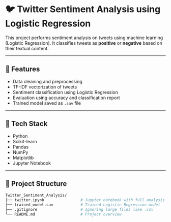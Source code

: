 # 🐦 Twitter Sentiment Analysis using Logistic Regression

This project performs sentiment analysis on tweets using machine learning (Logistic Regression). It classifies tweets as **positive** or **negative** based on their textual content.

---

## 🚀 Features

- Data cleaning and preprocessing
- TF-IDF vectorization of tweets
- Sentiment classification using Logistic Regression
- Evaluation using accuracy and classification report
- Trained model saved as `.sav` file

---

## 🧠 Tech Stack

- Python
- Scikit-learn
- Pandas
- NumPy
- Matplotlib
- Jupyter Notebook

---

## 📁 Project Structure

```bash
Twitter_Sentiment_Analysis/
├── twitter.ipynb                # Jupyter notebook with full analysis
├── trained_model.sav            # Trained Logistic Regression model
├── .gitignore                   # Ignoring large files like .csv
└── README.md                    # Project overview
